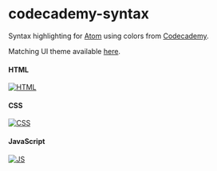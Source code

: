 # codecademy-syntax

Syntax highlighting for [Atom](http://www.atom.io) using colors from [Codecademy](http://www.codecademy.com).

Matching UI theme available [here](https://www.github.com/mikedisbrow/codecademy-atom-ui).

#### HTML
[![HTML](https://raw.githubusercontent.com/mikedisbrow/codecademy-syntax/master/screenshots/html-small.jpg)](https://raw.githubusercontent.com/mikedisbrow/codecademy-syntax/master/screenshots/html-big.jpg)

#### CSS
[![CSS](https://raw.githubusercontent.com/mikedisbrow/codecademy-syntax/master/screenshots/css-small.jpg)](https://raw.githubusercontent.com/mikedisbrow/codecademy-syntax/master/screenshots/css-big.jpg)

#### JavaScript
[![JS](https://raw.githubusercontent.com/mikedisbrow/codecademy-syntax/master/screenshots/js-small.jpg)](https://raw.githubusercontent.com/mikedisbrow/codecademy-syntax/master/screenshots/js-big.jpg)
